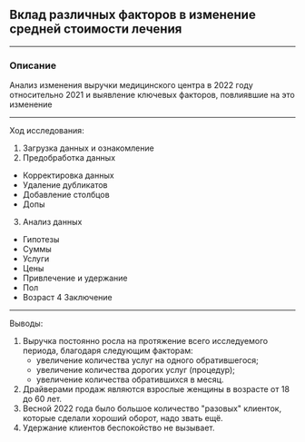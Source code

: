 ## Вклад различных факторов в изменение средней стоимости лечения
_____________________________________
### Описание
Анализ изменения выручки медицинского центра в 2022 году относительно 2021 и выявление ключевых факторов, повлиявшие на это изменение
_____________________________________
Ход исследования:
1.  Загрузка данных и ознакомление
2.  Предобработка данных
   - Корректировка данных
   - Удаление дубликатов
   - Добавление столбцов
   - Допы
3.  Анализ данных
   - Гипотезы
   - Суммы
   - Услуги
   - Цены
   - Привлечение и удержание
   - Пол
   - Возраст
4  Заключение
______________________________________
Выводы:
1. Выручка постоянно росла на протяжение всего исследуемого периода, благодаря следующим факторам:
   - увеличение количества услуг на одного обратившегося;
   - увеличение количества дорогих услуг (процедур);
   - увеличение количества обратившихся в месяц.
3. Драйверами продаж являются взрослые женщины в возрасте от 18 до 60 лет.
4. Весной 2022 года было большое количество "разовых" клиенток, которые сделали хороший оборот, надо звать ещё.
5. Удержание клиентов беспокойство не вызывает.
